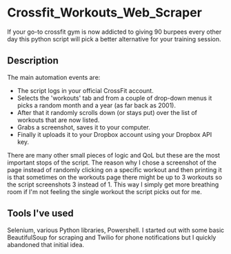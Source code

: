 # Crossfit_Workouts_Web_Scraper

If your go-to crossfit gym is now addicted to giving 90 burpees every other day this python script will pick a better alternative for your training session.

## Description

The main automation events are:

- The script logs in your official CrossFit account.
- Selects the 'workouts' tab and from a couple of drop-down menus it picks a random month and a year (as far back as 2001). 
- After that it randomly scrolls down (or stays put) over the list of workouts that are now listed.
- Grabs a screenshot, saves it to your computer.
- Finally it uploads it to your Dropbox account using your Dropbox API key.

There are many other small pieces of logic and QoL but these are the most important stops of the script.
The reason why I chose a screenshot of the page instead of randomly clicking on a specific workout and then printing it is that sometimes on the workouts page there might be up to 3 workouts so the script screenshots 3 instead of 1. This way I simply get more breathing room if I'm not feeling the single workout the script picks out for me.

## Tools I've used

Selenium, various Python libraries, Powershell.
I started out with some basic BeautifulSoup for scraping and Twilio for phone notifications but I quickly abandoned that initial idea.
